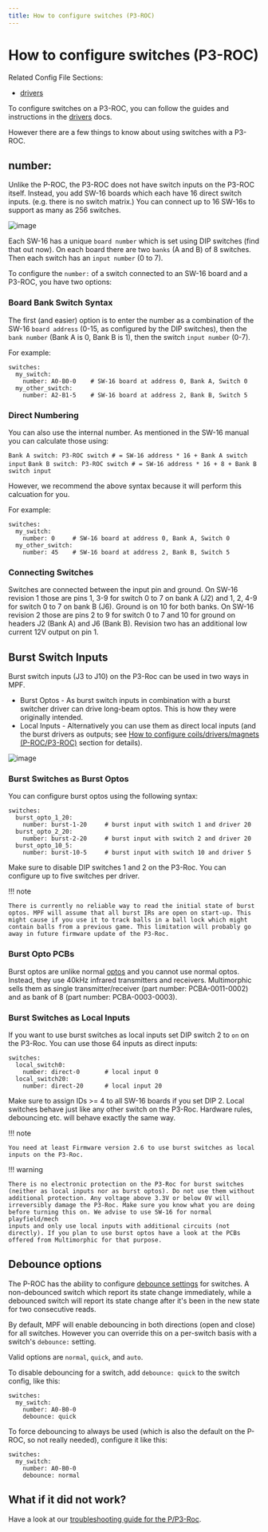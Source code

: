 ```yaml
---
title: How to configure switches (P3-ROC)
---
```


# How to configure switches (P3-ROC)


Related Config File Sections:

* [drivers](../../config/switches.md)

To configure switches on a P3-ROC, you can follow the guides and
instructions in the [drivers](../../mechs/switches/index.md) docs.

However there are a few things to know about using switches with a
P3-ROC.

## number:

Unlike the P-ROC, the P3-ROC does not have switch inputs on the P3-ROC
itself. Instead, you add SW-16 boards which each have 16 direct switch
inputs. (e.g. there is no switch matrix.) You can connect up to 16
SW-16s to support as many as 256 switches.

![image](/hardware/images/multimorphic_SW-16.png)

Each SW-16 has a unique `board number` which is set using DIP switches
(find that out now). On each board there are two `banks` (A and B) of 8
switches. Then each switch has an `input number` (0 to 7).

To configure the `number:` of a switch connected to an SW-16 board and a
P3-ROC, you have two options:

### Board Bank Switch Syntax

The first (and easier) option is to enter the number as a combination of
the SW-16 `board address` (0-15, as configured by the DIP switches),
then the `bank number` (Bank A is 0, Bank B is 1), then the switch
`input number` (0-7).

For example:

``` mpf-config
switches:
  my_switch:
    number: A0-B0-0    # SW-16 board at address 0, Bank A, Switch 0
  my_other_switch:
    number: A2-B1-5    # SW-16 board at address 2, Bank B, Switch 5
```

### Direct Numbering

You can also use the internal number. As mentioned in the SW-16 manual
you can calculate those using:

`Bank A switch: P3-ROC switch # = SW-16 address * 16 + Bank A switch input`
`Bank B switch: P3-ROC switch # = SW-16 address * 16 + 8 + Bank B switch input`

However, we recommend the above syntax because it will perform this
calcuation for you.

For example:

``` mpf-config
switches:
  my_switch:
    number: 0     # SW-16 board at address 0, Bank A, Switch 0
  my_other_switch:
    number: 45    # SW-16 board at address 2, Bank B, Switch 5
```

### Connecting Switches

Switches are connected between the input pin and ground. On SW-16
revision 1 those are pins 1, 3-9 for switch 0 to 7 on bank A (J2) and 1,
2, 4-9 for switch 0 to 7 on bank B (J6). Ground is on 10 for both banks.
On SW-16 revision 2 those are pins 2 to 9 for switch 0 to 7 and 10 for
ground on headers J2 (Bank A) and J6 (Bank B). Revision two has an
additional low current 12V output on pin 1.

## Burst Switch Inputs

Burst switch inputs (J3 to J10) on the P3-Roc can be used in two ways in
MPF.

* Burst Optos - As burst switch inputs in combination with a burst
    switcher driver can drive long-beam optos. This is how they were
    originally intended.
* Local Inputs - Alternatively you can use them as direct local inputs
    (and the burst drivers as outputs; see [How to configure coils/drivers/magnets (P-ROC/P3-ROC)](drivers.md) section for details).

![image](/hardware/images/multimorphic_p3_roc.png)

### Burst Switches as Burst Optos

You can configure burst optos using the following syntax:

``` mpf-config
switches:
  burst_opto_1_20:
    number: burst-1-20     # burst input with switch 1 and driver 20
  burst_opto_2_20:
    number: burst-2-20     # burst input with switch 2 and driver 20
  burst_opto_10_5:
    number: burst-10-5     # burst input with switch 10 and driver 5
```

Make sure to disable DIP switches 1 and 2 on the P3-Roc. You can
configure up to five switches per driver.

!!! note

    There is currently no reliable way to read the initial state of burst
    optos. MPF will assume that all burst IRs are open on start-up. This
    might cause if you use it to track balls in a ball lock which might
    contain balls from a previous game. This limitation will probably go
    away in future firmware update of the P3-Roc.

### Burst Opto PCBs

Burst optos are unlike normal
[optos](../../mechs/switches/optos.md) and you
cannot use normal optos. Instead, they use 40kHz infrared transmitters
and receivers. Multimorphic sells them as single transmitter/receiver
(part number: PCBA-0011-0002) and as bank of 8 (part number:
PCBA-0003-0003).

### Burst Switches as Local Inputs

If you want to use burst switches as local inputs set DIP switch 2 to
`on` on the P3-Roc. You can use those 64 inputs as direct inputs:

``` mpf-config
switches:
  local_switch0:
    number: direct-0       # local input 0
  local_switch20:
    number: direct-20      # local input 20
```

Make sure to assign IDs >= 4 to all SW-16 boards if you set DIP 2.
Local switches behave just like any other switch on the P3-Roc. Hardware
rules, debouncing etc. will behave exactly the same way.

!!! note

    You need at least Firmware version 2.6 to use burst switches as local
    inputs on the P3-Roc.

!!! warning

    There is no electronic protection on the P3-Roc for burst switches
    (neither as local inputs nor as burst optos). Do not use them without
    additional protection. Any voltage above 3.3V or below 0V will
    irreversibly damage the P3-Roc. Make sure you know what you are doing
    before turning this on. We advise to use SW-16 for normal playfield/mech
    inputs and only use local inputs with additional circuits (not
    directly). If you plan to use burst optos have a look at the PCBs
    offered from Multimorphic for that purpose.

## Debounce options

The P-ROC has the ability to configure
[debounce settings](../../mechs/switches/debounce.md) for switches. A non-debounced switch which report its state
change immediately, while a debounced switch will report its state
change after it's been in the new state for two consecutive reads.

By default, MPF will enable debouncing in both directions (open and
close) for all switches. However you can override this on a per-switch
basis with a switch's `debounce:` setting.

Valid options are `normal`, `quick`, and `auto`.

To disable debouncing for a switch, add `debounce: quick` to the switch
config, like this:

``` mpf-config
switches:
  my_switch:
    number: A0-B0-0
    debounce: quick
```

To force debouncing to always be used (which is also the default on the
P-ROC, so not really needed), configure it like this:

``` mpf-config
switches:
  my_switch:
    number: A0-B0-0
    debounce: normal
```

## What if it did not work?

Have a look at our
[troubleshooting guide for the P/P3-Roc](../../troubleshooting/index.md).
